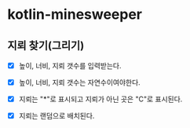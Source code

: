 # kotlin-minesweeper

## 지뢰 찾기(그리기)
- [X] 높이, 너비, 지뢰 갯수를 입력받는다.
- [X] 높이, 너비, 지뢰 갯수는 자연수이여야한다.
- [X] 지뢰는 "*"로 표시되고 지뢰가 아닌 곳은 "C"로 표시된다.
- [X] 지뢰는 랜덤으로 배치된다. 

